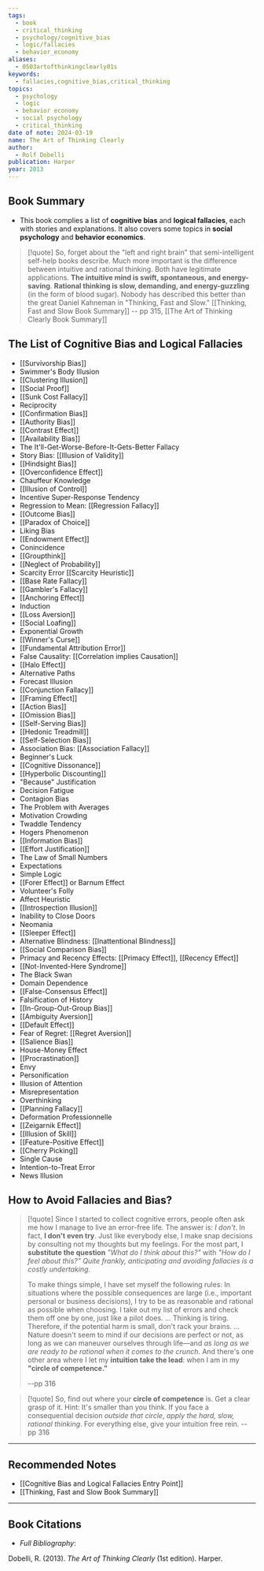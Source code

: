 ```yaml
---
tags:
  - book
  - critical_thinking
  - psychology/cognitive_bias
  - logic/fallacies
  - behavior_economy
aliases:
  - 0503artofthinkingclearly01s
keywords:
  - fallacies,cognitive_bias,critical_thinking
topics:
  - psychology
  - logic
  - behavior economy
  - social psychology
  - critical_thinking
date of note: 2024-03-19
name: The Art of Thinking Clearly
author:
  - Rolf Dobelli
publication: Harper
year: 2013
---
```


## Book Summary

- This book complies a list of **cognitive bias** and **logical fallacies**, each with stories and explanations. It also covers some topics in **social psychology** and **behavior economics**. 


>[!quote]
>So, forget about the "left and right brain" that semi-intelligent self-help books describe. Much more important is the difference between intuitive and rational thinking. Both have legitimate applications. **The intuitive mind is swift, spontaneous, and energy-saving**. **Rational thinking is slow, demanding, and energy-guzzling** (in the form of blood sugar). Nobody has described this better than the great Daniel Kahneman in "Thinking, Fast and Slow." [[Thinking, Fast and Slow Book Summary]]
>-- pp 315, [[The Art of Thinking Clearly Book Summary]]


## The List of Cognitive Bias and Logical Fallacies

- [[Survivorship Bias]]
- Swimmer's Body Illusion
- [[Clustering Illusion]]
- [[Social Proof]]
- [[Sunk Cost Fallacy]]
- Reciprocity
- [[Confirmation Bias]]
- [[Authority Bias]]
- [[Contrast Effect]]
- [[Availability Bias]]
- The It'll-Get-Worse-Before-It-Gets-Better Fallacy
- Story Bias: [[Illusion of Validity]]
- [[Hindsight Bias]]
- [[Overconfidence Effect]]
- Chauffeur Knowledge
- [[Illusion of Control]]
- Incentive Super-Response Tendency
- Regression to Mean: [[Regression Fallacy]]
- [[Outcome Bias]]
- [[Paradox of Choice]]
- Liking Bias
- [[Endowment Effect]]
- Conincidence
- [[Groupthink]]
- [[Neglect of Probability]]
- Scarcity Error [[Scarcity Heuristic]]
- [[Base Rate Fallacy]]
- [[Gambler's Fallacy]]
- [[Anchoring Effect]]
- Induction
- [[Loss Aversion]]
- [[Social Loafing]]
- Exponential Growth
- [[Winner's Curse]]
- [[Fundamental Attribution Error]]
- False Causality: [[Correlation implies Causation]]
- [[Halo Effect]]
- Alternative Paths
- Forecast Illusion
- [[Conjunction Fallacy]]
- [[Framing Effect]]
- [[Action Bias]]
- [[Omission Bias]]
- [[Self-Serving Bias]]
- [[Hedonic Treadmill]]
- [[Self-Selection Bias]]
- Association Bias: [[Association Fallacy]]
- Beginner's Luck
- [[Cognitive Dissonance]]
- [[Hyperbolic Discounting]]
- "Because" Justification
- Decision Fatigue
- Contagion Bias
- The Problem with Averages
- Motivation Crowding
- Twaddle Tendency
- Hogers Phenomenon 
- [[Information Bias]]
- [[Effort Justification]]
- The Law of Small Numbers
- Expectations
- Simple Logic
- [[Forer Effect]] or Barnum Effect
- Volunteer's Folly
- Affect Heuristic
- [[Introspection Illusion]]
- Inability to Close Doors
- Neomania
- [[Sleeper Effect]]
- Alternative Blindness: [[Inattentional Blindness]]
- [[Social Comparison Bias]]
- Primacy and Recency Effects: [[Primacy Effect]], [[Recency Effect]]
- [[Not-Invented-Here Syndrome]]
- The Black Swan
- Domain Dependence
- [[False-Consensus Effect]]
- Falsification of History
- [[In-Group-Out-Group Bias]]
- [[Ambiguity Aversion]]
- [[Default Effect]]
- Fear of Regret: [[Regret Aversion]]
- [[Salience Bias]]
- House-Money Effect
- [[Procrastination]]
- Envy
- Personification
- Illusion of Attention
- Misrepresentation
- Overthinking
- [[Planning Fallacy]]
- Deformation Professionnelle
- [[Zeigarnik Effect]]
- [[Illusion of Skill]]
- [[Feature-Positive Effect]]
- [[Cherry Picking]]
- Single Cause
- Intention-to-Treat Error
- News Illusion


## How to Avoid Fallacies and Bias?

>[!quote]
>Since I started to collect cognitive errors, people often ask me how I manage to live an error-free life. The answer is: *I don't*. In fact, **I don't even try**. Just like everybody else, I make snap decisions by consulting not my thoughts but my feelings. For the most part, I **substitute the question** *"What do I think about this?"* with *"How do I feel about this?"* *Quite frankly, anticipating and avoiding fallacies is a costly undertaking.*
>
>To make things simple, I have set myself the following rules: In situations where the possible consequences are large (i.e., important personal or business decisions), I try to be as reasonable and rational as possible when choosing. I take out my list of errors and check them off one by one, just like a pilot does. ... Thinking is tiring. Therefore, if the potential harm is small, don't rack your brains. ... Nature doesn't seem to mind if our decisions are perfect or not, as long as we can maneuver ourselves through life—and *as long as we are ready to be rational when it comes to the crunch*. And there's one other area where I let my **intuition take the lead**: when I am in my **"circle of competence."**
>
>--pp 316

>[!quote]
>So, find out where your **circle of competence** is. Get a clear grasp of it. Hint: It's smaller than you think. If you face a consequential decision *outside that circle*, *apply the hard, slow, rational thinking*. For everything else, give your intuition free rein.
>-- pp 316



-----------
##  Recommended Notes

- [[Cognitive Bias and Logical Fallacies Entry Point]]
- [[Thinking, Fast and Slow Book Summary]]



----------
## Book Citations

- *Full Bibliography*:

Dobelli, R. (2013). _The Art of Thinking Clearly_ (1st edition). Harper.
